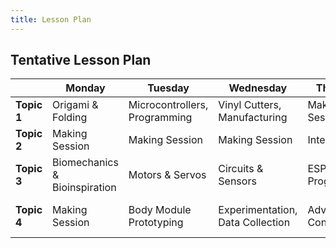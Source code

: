 ```yaml
---
title: Lesson Plan
---
```



## Tentative Lesson Plan


 |             | Monday                             | Tuesday                          | Wednesday                             | Thursday          | Friday                               |
 | ----------- | ---------------------------------- | -------------------------------- | ------------------------------------- | ----------------- | ------------------------------------ |
 | **Topic 1** | Origami & Folding                  | Microcontrollers,<br>Programming | Vinyl Cutters,<br> Manufacturing      | Making Session    | Final Build                          |
 | **Topic 2** | Making Session                     | Making Session                   | Making Session                        | Integration       | Final Integration                    |
 | **Topic 3** | Biomechanics & <br> Bioinspiration | Motors & Servos                  | Circuits & Sensors                    | ESP32 Programming | Internal Presentations               |
 | **Topic 4** | Making Session                     | Body Module Prototyping          | Experimentation, <br> Data Collection | Advanced Control  | **Family Showcase <br> (3:00-4:00)** |


<!--
Specific Concepts by topic

## Monday

* Make Padlet and get people using it
* Open up kits and see what's inside
* talk about popup book mechanisms
* what's moment arm?
* make a popup book
* breast stroke example
* walking example


-->